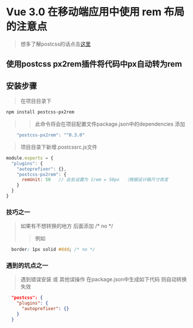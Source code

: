# Vue 3.0 在移动端应用中使用 rem 布局的注意点

> 想多了解postcss的话点击[这里](https://github.com/whidy/postcss-study)

## 使用postcss px2rem插件将代码中px自动转为rem

## 安装步骤

> 在项目目录下

``` bash
npm install postcss-px2rem
```

>> 此命令将会在项目配置文件package.json中的dependencies 添加

``` js
    "postcss-px2rem": "^0.3.0"
```

> 项目目录下新增.postcssrc.js文件

```js
module.exports = {
  "plugins": {
    "autoprefixer": {},
    "postcss-px2rem": {
      remUnit: 50   // 此处设置为 1rem = 50px  （根据设计稿尺寸改变
    }
  }
}
```

### 技巧之一

> 如果有不想转换的地方 后面添加 /* no */
>
> > 例如

``` css
  border: 1px solid #ddd; /* no */
```

### 遇到的坑点之一

> 遇到错误安装 或 其他误操作 在package.json中生成如下代码 则自动转换失效

``` json
  "postcss": {
    "plugins": {
      "autoprefixer": {}
    }
  }
```